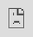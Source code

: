 ```yaml
---
title: "Big Boy 'Blast'"
date: "2020-08-05"
---
```


I spent _far_ too much of last Wednesday pacing in front of and screaming at my television. I did not intend to watch the entirety of the Zuckerberg-Bezos-Cook-Pichai hearing, but I basically did, and it wore me the fuck out. I thought I'd try to make some use of all that time, so here I am... posting. I only have a few things to say, and I've already said the majority of it on Twitter.

Firstly, I took the opportunity to get [one more test](https://www.loom.com/share/63e0049a3e194e81b5e54fa18e79f8c6) of Loom in and recorded myself using my least favorite piece of software in history to go over the [pre-published copy of his statement](https://blog.aboutamazon.com/policy/statement-by-jeff-bezos-to-the-u-s-house-committee-on-the-judiciary). You're welcome.

<iframe src="https://www.loom.com/embed/63e0049a3e194e81b5e54fa18e79f8c6" webkitallowfullscreen mozallowfullscreen="" allowfullscreen="" style="position: absolute; top: 0; left: 0; width: 100%; height: 100%;" frameborder="0"></iframe>

[Jeff Bezos' Statement (Edited)](https://www.davidblue.wtf/wp-content/uploads/Statement_by_Jeff_Bezos_to_the_U.S._House_Committee_on_the_Judiciary.docx)[Download](https://www.davidblue.wtf/wp-content/uploads/Statement_by_Jeff_Bezos_to_the_U.S._House_Committee_on_the_Judiciary.docx)

The spectacle of it all was bizarre in so many ways - the most original of these being the fact that it took place over _virtual conference software_, of course. To be honest, it was [really gross](https://twitter.com/NeoYokel/status/1288532875420336130). Jeff Bezos looked dead and vulnerable, Mark Zuckerberg looked like he was [locked in a shed](https://twitter.com/NeoYokel/status/1288533673319501831), Tim Cook looked _fucking ancient_, and Sundar Pichai appeared disturbingly and unwaveringly impeccable.

https://twitter.com/NeoYokel/status/1288530100971954176

As in Zuckerberg's first solo televised hearing, two years ago, the Congresspeople made an absolute fool of themselves - especially the white ones.

https://twitter.com/NeoYokel/status/1288563571497074691

https://vimeo.com/213152344

A short documentary which I _demand_ all users of Facebook properties/the internet in general watch through.

One point of history that is continually glossed over (from my perspective) is that _we already did this_ 20 years ago, to Microsoft. As far as I could tell, nobody referenced the original Microsoft monopoly hearings at all throughout the entire event. Luckily, Big Ole Bill, himself, appears willing to discuss it, as he did in [a recent _Wired_ interview](https://www.wired.com/story/get-wired-podcast-4-bill-gates/).

<iframe frameborder="0" height="482" scrolling="no" src="https://playlist.megaphone.fm/?p=CAD9860062747" width="100%"></iframe>

> I got a whole committee attacking me and they had four at a time. I mean, Jesus Christ! What's the Congress coming to? If you wanna give a guy a hard time, give him at least a whole day that he has to sit there in the hot seat by himself. I mean, it was such a sweet thing... And they didn't even have to get on a plane!
> 
> Bill Gates on the contrast between his hearings and the recent Big Four hearing | _Wired_

Honestly, the rest of what I have to say has already been Tweeted. Here's **[the whole Moment](https://twitter.com/i/events/1291436270166724610?s=20)**.

https://twitter.com/NeoYokel/status/1288568568733466627
